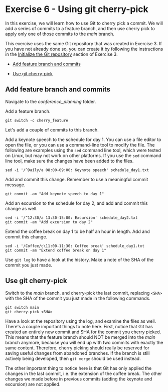 # Exercise 6 - Using git cherry-pick

In this exercise, we will learn how to use Git to cherry pick a commit. We will add a series of commits to a feature branch, and then use cherry pick to apply only one of those commits to the *main* branch.

This exercise uses the same Git repository that was created in Exercise 3. If you have not already done so, you can create it by following the instructions in the [Initialize the Git repository](./Exercise_3_gitignore.md#initialize) section of Exercise 3.

* [Add feature branch and commits](#feature)

* [Use git cherry-pick](#cherry)

## Add feature branch and commits <a name="feature"></a>

Navigate to the *conference_planning* folder.

Add a feature branch.  

```plaintext
git switch -c cherry_feature
```

Let's add a couple of commits to this branch.

Add a keynote speech to the schedule for day 1. You can use a file editor to open the file, or you can use a command-line tool to modify the file. The following are examples using the `sed` command line tool, which were tested on Linux, but may not work on other platforms. If you use the `sed` command line tool, make sure the changes have been added to the files.

```plaintext
sed -i '/^Daily/a 08:00-09:00: Keynote speech' schedule_day1.txt
```

Add and commit this change. Remember to use a meaningful commit message.

```plaintext
git commit -am "Add keynote speech to day 1"
```

Add an excursion to the schedule for day 2, and add and commit this change as well.

```plaintext
sed -i '/^12:30/a 13:30-15:00: Excursion' schedule_day2.txt
git commit -am "Add excursion to day 2"
```

Extend the coffee break on day 1 to be half an hour in length. Add and commit this change.

```plaintext
sed -i '/Coffee/c\11:00-11:30: Coffee break' schedule_day1.txt
git commit -am "Extend coffee break on day 1"
```

Use `git log` to have a look at the history. Make a note of the SHA of the commit you just made.

## Use git cherry-pick <a name="cherry"></a>

Switch to the *main* branch, and cherry-pick the last commit, replacing `<SHA>` with the SHA of the commit you just made in the following commands.

```plaintext
git switch main
git cherry-pick <SHA>
```

Have a look at the repository using the log, and examine the files as well. There's a couple important things to note here. First, notice that Git has created an entirely new commit and SHA for the commit you cherry picked. This means that the feature branch should NOT be merged into the *main* branch anymore, because you will end up with two commits with exactly the same content. Therefore, cherry picking should really be reserved for saving useful changes from abandoned branches. If the branch is still actively being developed, then `git merge` should be used instead.

The other important thing to notice here is that Git has only applied the changes in the last commit, i.e. the extension of the coffee break. The other changes we made before in previous commits (adding the keynote and excursion) are not applied.

